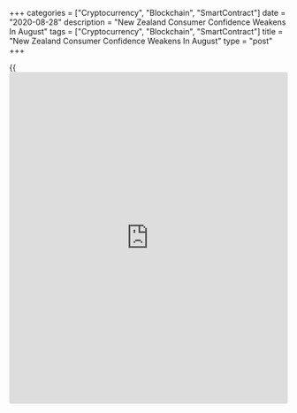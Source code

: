 +++
categories = ["Cryptocurrency", "Blockchain", "SmartContract"]
date = "2020-08-28"
description = "New Zealand Consumer Confidence Weakens In August"
tags = ["Cryptocurrency", "Blockchain", "SmartContract"]
title = "New Zealand Consumer Confidence Weakens In August"
type = "post"
+++

{{<iframe id="large-banner" src="https://www.bounty.group/#slide=7.0" width="100%" height="600" scrolling="no" style="border: 0px solid rgb(216, 221, 230); border-radius: 3px;">}}

New Zealand consumer confidence weakened in August, survey data from ANZ
showed on Friday.

The ANZ-Roy Morgan consumer confidence index fell to 100.2 in August
from 104.3 in July.

The current conditions index dropped to 99.2 and the future conditions
index decreased to 100.9.

Consumers' perceptions of their current financial situation declined 1
points to a net 1 percent. A net 27 percent of consumers expect to be
better off financially this time next year, but was down 4 points.

The consumers thought it as a bad time to make major purchases fell 3
points to 3 percent.

Perceptions regarding the next year's economic outlook fell 7 point to a
net -41 percent. Meanwhile, the five-year outlook fell 5 points to +17
percent.

For comments and feedback [contact](https://www.playgroundfx.com/contact/): editorial@rtt[news](https://www.letsplayfx.com/blog/forex-news-website/).com

[Economic News][1]

 **What parts of the world are seeing the best (and worst) economic
performances lately? Click[here][2] to check out our [Econ Scorecard][2]
and find out! See up-to-the-moment [ranking](https://www.playgroundfx.com/blog/crypto-exchange-ranking/)s for the best and worst
performers in [GDP][3], [unemployment rate][4], [inflation][5] and much
more.**

   1. www.rtt[news](https://www.letsplayfx.com/blog/forex-news-website/).com/Content/EconomicNews.aspx
   2. www.rtt[news](https://www.letsplayfx.com/blog/forex-news-website/).com/economic-scorecard/world-rank/industrial-production/highest-performance.aspx
   3. www.rtt[news](https://www.letsplayfx.com/blog/forex-news-website/).com/economic-scorecard/world-rank/GDP/highest-performance.aspx
   4. www.rtt[news](https://www.letsplayfx.com/blog/forex-news-website/).com/economic-scorecard/world-rank/unemployment-rate/lowest-performance.aspx
   5. www.rtt[news](https://www.letsplayfx.com/blog/forex-news-website/).com/economic-scorecard/world-rank/CPI/highest-performance.aspx